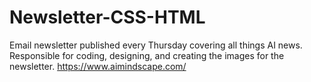 # Newsletter-CSS-HTML
Email newsletter published every Thursday covering all things AI news. Responsible for coding, designing, and creating the images for the newsletter.
https://www.aimindscape.com/
